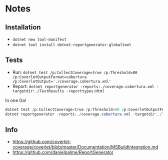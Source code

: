 # Notes

## Installation

- `dotnet new tool-manifest`
- `dotnet tool install dotnet-reportgenerator-globaltool`

## Tests

- Run: `dotnet test /p:CollectCoverage=true /p:Threshold=80 /p:CoverletOutputFormat=cobertura /p:CoverletOutput='./coverage.cobertura.xml'`
- Report: `dotnet reportgenerator -reports:./coverage.cobertura.xml -targetdir:./TestResults -reporttypes:Html`

In one Go!

```powershell
dotnet test /p:CollectCoverage=true /p:Threshold=80 /p:CoverletOutputFormat=cobertura /p:CoverletOutput='./coverage.cobertura.xml'
dotnet reportgenerator -reports:./coverage.cobertura.xml -targetdir:./TestResults -reporttypes:Html
```

## Info

- https://github.com/coverlet-coverage/coverlet/blob/master/Documentation/MSBuildIntegration.md
- https://github.com/danielpalme/ReportGenerator

